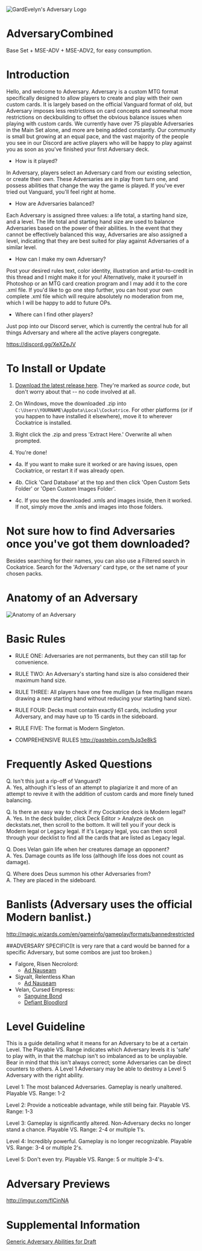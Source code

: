 ![GardEvelyn's Adversary Logo](https://s29.postimg.org/v0fqzhidz/ADV_title.png)

# AdversaryCombined
Base Set + MSE-ADV + MSE-ADV2, for easy consumption.

# Introduction
Hello, and welcome to Adversary.
Adversary is a custom MTG format specifically designed to allow players to create and play with their own custom cards. 
It is largely based on the official Vanguard format of old, but Adversary imposes less restrictions on card concepts and somewhat more restrictions on deckbuilding to offset the obvious balance issues when playing with custom cards.
We currently have over 75 playable Adversaries in the Main Set alone, and more are being added constantly. Our community is small but growing at an equal pace, and the vast majority of the people you see in our Discord are active players who will be happy to play against you as soon as you've finished your first Adversary deck.

- How is it played?

In Adversary, players select an Adversary card from our existing selection, or create their own. These Adversaries are in play from turn one, and possess abilities that change the way the game is played. If you've ever tried out Vanguard, you'll feel right at home.

- How are Adversaries balanced?

Each Adversary is assigned three values: a life total, a starting hand size, and a level. The life total and starting hand size are used to balance Adversaries based on the power of their abilities. In the event that they cannot be effectively balanced this way, Adversaries are also assigned a level, indicating that they are best suited for play against Adversaries of a similar level.

- How can I make my own Adversary?

Post your desired rules text, color identity, illustration and artist-to-credit in this thread and I might make it for you! 
Alternatively, make it yourself in Photoshop or an MTG card creation program and I may add it to the core .xml file.
If you'd like to go one step further, you can host your own complete .xml file which will require absolutely no moderation from me, which I will be happy to add to future OPs.

- Where can I find other players?

Just pop into our Discord server, which is currently the central hub for all things Adversary and where all the active players congregate.

https://discord.gg/XeXZeJV

# To Install or Update
1. [Download the latest release here](https://github.com/Buluphont/AdversaryCombined/releases). They're marked as *source code*, but don't worry about that -- no code involved at all.

2. On Windows, move the downloaded .zip into `C:\Users\YOURNAME\AppData\Local\Cockatrice`. For other platforms (or if you happen to have installed it elsewhere), move it to wherever Cockatrice is installed.

3. Right click the .zip and press 'Extract Here.' Overwrite all when prompted.

4. You're done!

- 4a. If you want to make sure it worked or are having issues, open Cockatrice, or restart it if was already open.

- 4b. Click 'Card Database' at the top and then click 'Open Custom Sets Folder' or 'Open Custom Images Folder'.

- 4c. If you see the downloaded .xmls and images inside, then it worked. If not, simply move the .xmls and images into those folders.


# Not sure how to find Adversaries once you've got them downloaded?
Besides searching for their names, you can also use a Filtered search in Cockatrice. Search for the 'Adversary' card type, or the set name of your chosen packs.

# Anatomy of an Adversary
![Anatomy of an Adversary](http://i.imgur.com/2MWbU30.png)

# Basic Rules
- RULE ONE: Adversaries are not permanents, but they can still tap for convenience.
- RULE TWO: An Adversary's starting hand size is also considered their maximum hand size.
- RULE THREE: All players have one free mulligan (a free mulligan means drawing a new starting hand without reducing your starting hand size).
- RULE FOUR: Decks must contain exactly 61 cards, including your Adversary, and may have up to 15 cards in the sideboard.
- RULE FIVE: The format is Modern Singleton.
 
- COMPREHENSIVE RULES
http://pastebin.com/bJq3e8kS

# Frequently Asked Questions
Q. Isn't this just a rip-off of Vanguard?  
A. Yes, although it's less of an attempt to plagiarize it and more of an attempt to revive it with the addition of custom cards and more finely tuned balancing.
 
Q. Is there an easy way to check if my Cockatrice deck is Modern legal?  
A. Yes. In the deck builder, click Deck Editor > Analyze deck on deckstats.net, then scroll to the bottom. It will tell you if your deck is Modern legal or Legacy legal. If it's Legacy legal, you can then scroll through your decklist to find all the cards that are listed as Legacy legal.
 
Q. Does Velan gain life when her creatures damage an opponent?  
A. Yes. Damage counts as life loss (although life loss does not count as damage).
 
Q. Where does Deus summon his other Adversaries from?  
A. They are placed in the sideboard.

# Banlists (Adversary uses the official Modern banlist.)
http://magic.wizards.com/en/gameinfo/gameplay/formats/bannedrestricted
 
##ADVERSARY SPECIFIC(It is very rare that a card would be banned for a specific Adversary, but some combos are just too broken.)
- Falgore, Risen Necrolord:
	- [Ad Nauseam](http://gatherer.wizards.com/Pages/Card/Details.aspx?multiverseid=174915)
- Sigvalt, Relentless Khan
	- [Ad Nauseam](http://gatherer.wizards.com/Pages/Card/Details.aspx?multiverseid=174915)
- Velan, Cursed Empress:
    - [Sanguine Bond](http://gatherer.wizards.com/Pages/Card/Details.aspx?multiverseid=376480)
    - [Defiant Bloodlord](http://gatherer.wizards.com/Pages/Card/Details.aspx?multiverseid=401855)

# Level Guideline
This is a guide detailing what it means for an Adversary to be at a certain Level. The Playable VS. Range indicates which Adversary levels it is 'safe' to play with, in that the matchup isn't so imbalanced as to be unplayable. Bear in mind that this isn't always correct; some Adversaries can be direct counters to others. A Level 1 Adversary may be able to destroy a Level 5 Adversary with the right ability.
 
Level 1: The most balanced Adversaries. Gameplay is nearly unaltered.
Playable VS. Range: 1-2
 
Level 2: Provide a noticeable advantage, while still being fair.
Playable VS. Range: 1-3
 
Level 3: Gameplay is significantly altered. Non-Adversary decks no longer stand a chance.
Playable VS. Range: 2-4 or multiple 1's.
 
Level 4: Incredibly powerful. Gameplay is no longer recognizable.
Playable VS. Range: 3-4 or multiple 2's.
 
Level 5: Don't even try.
Playable VS. Range: 5 or multiple 3-4's.

# Adversary Previews
http://imgur.com/flCinNA

# Supplemental Information
[Generic Adversary Abilities for Draft](http://pastebin.com/4EhxRiah)
